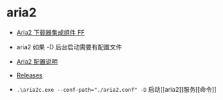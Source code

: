 # aria2

- [Aria2 下载器集成组件 FF](https://addons.mozilla.org/zh-CN/firefox/addon/aria2-integration/?src=search)
- aria2 如果 -D 后台启动需要有配置文件
- [Aria2 配置说明](http://aria2c.com/usage.html)
- [Releases](https://github.com/aria2/aria2/releases)

- `.\aria2c.exe --conf-path="./aria2.conf" -D` 启动[[aria2]]服务[[命令]]
